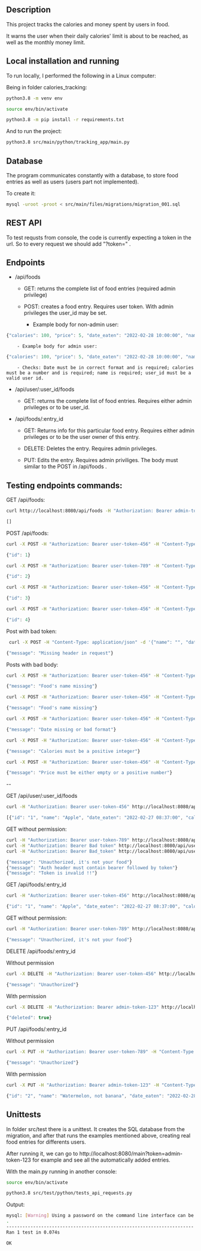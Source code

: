 ## Description

This project tracks the calories and money spent by users in food.

It warns the user when their daily calories' limit is about to be reached, as well as the monthly money limit.

## Local installation and running

To run locally, I performed the following in a Linux computer:

Being in folder calories_tracking:

```bash
python3.8 -m venv env

source env/bin/activate

python3.8 -m pip install -r requirements.txt

```

And to run the project:

```bash
python3.8 src/main/python/tracking_app/main.py
```

## Database

The program communicates constantly with a database, to store food entries as well as users (users part not implemented).

To create it:

```bash
mysql -uroot -proot < src/main/files/migrations/migration_001.sql
```

## REST API

To test requsts from console, the code is currently expecting a token in the url. So to every request we should add "?token=<TOKEN>" .

## Endpoints

- /api/foods

	- GET: returns the complete list of food entries (required admin privilege)

	- POST: creates a food entry. Requires user token. With admin privileges the user_id may be set.

		- Example body for non-admin user:

```javascript
{"calories": 100, "price": 5, "date_eaten": "2022-02-28 10:00:00", "name": "Apple"}
```

		- Example body for admin user:

```javascript
{"calories": 100, "price": 5, "date_eaten": "2022-02-28 10:00:00", "name": "Apple", "user_id": 2}
```

		- Checks: Date must be in correct format and is required; calories must be a number and is required; name is required; user_id must be a valid user id.


- /api/user/:user_id/foods

	- GET: returns the complete list of food entries. Requires either admin privileges or to be user_id.

- /api/foods/:entry_id

	- GET: Returns info for this particular food entry. Requires either admin privileges or to be the user owner of this entry.

	- DELETE: Deletes the entry. Requires admin privileges.

	- PUT: Edits the entry. Requires admin priviliges. The body must similar to the POST in /api/foods .


## Testing endpoints commands:

GET /api/foods:

```bash
curl http://localhost:8080/api/foods -H "Authorization: Bearer admin-token-123"
```
```javascript
[]
```

POST /api/foods:

```bash
curl -X POST -H "Authorization: Bearer user-token-456" -H "Content-Type: application/json" -d '{"name": "Apple", "date_eaten":"2022-02-27 08:37:00", "calories": 50, "price": 1}' http://localhost:8080/api/foods

```
```javascript
{"id": 1}
```

```bash
curl -X POST -H "Authorization: Bearer user-token-789" -H "Content-Type: application/json" -d '{"name": "Banana", "date_eaten":"2022-02-25 10:00:00", "calories": 50, "price": 1}' http://localhost:8080/api/foods
```
```javascript
{"id": 2}
```

```bash
curl -X POST -H "Authorization: Bearer user-token-456" -H "Content-Type: application/json" -d '{"name": "Juice", "date_eaten":"2022-02-27 08:37:00", "calories": 50, "price": 1.3}' http://localhost:8080/api/foods
```
```javascript
{"id": 3}
```

```bash
curl -X POST -H "Authorization: Bearer user-token-456" -H "Content-Type: application/json" -d '{"name": "Juice", "date_eaten":"2022-02-27 08:37:00", "calories": 50}' http://localhost:8080/api/foods
```
```javascript
{"id": 4}
```

Post with bad token:
```bash
 curl -X POST -H "Content-Type: application/json" -d '{"name": "", "date_eaten":"2022-02-27 08:37:00", "calories": 50, "price": 1}' http://localhost:8080/api/foods?token=user-token-456
```
```javascript
{"message": "Missing header in request"}
```

Posts with bad body:
```bash
curl -X POST -H "Authorization: Bearer user-token-456" -H "Content-Type: application/json" -d '{"name": "", "date_eaten":"2022-02-27 08:37:00", "calories": 50, "price": 1}' http://localhost:8080/api/foods
```
```javascript
{"message": "Food's name missing"}
```

```bash
curl -X POST -H "Authorization: Bearer user-token-456" -H "Content-Type: application/json" -d '{"price": 1}' http://localhost:8080/api/foods
```
```javascript
{"message": "Food's name missing"}
```

```bash
curl -X POST -H "Authorization: Bearer user-token-456" -H "Content-Type: application/json" -d '{"name": "Juice", "date_eaten":"2022-27-02 08:37:00", "calories": 50, "price": 1}' http://localhost:8080/api/foods
```
```javascript
{"message": "Date missing or bad format"}
```


```bash
curl -X POST -H "Authorization: Bearer user-token-456" -H "Content-Type: application/json" -d '{"name": "Juice", "date_eaten":"2022-02-27 08:37:00", "calories": "calories", "price": 1}' http://localhost:8080/api/foods
```
```javascript
{"message": "Calories must be a positive integer"}
```


```bash 
curl -X POST -H "Authorization: Bearer user-token-456" -H "Content-Type: application/json" -d '{"name": "Juice", "date_eaten":"2022-02-27 08:37:00", "calories": 50, "price": "price"}' http://localhost:8080/api/foods
```
```javascript
{"message": "Price must be either empty or a positive number"}
```


--

GET /api/user/:user_id/foods
```bash
curl -H "Authorization: Bearer user-token-456" http://localhost:8080/api/user/2/foods
```
```javascript
[{"id": "1", "name": "Apple", "date_eaten": "2022-02-27 08:37:00", "calories": "50", "price": "1.0", "user_id": "2"}, {"id": "3", "name": "Juice", "date_eaten": "2022-02-27 08:37:00", "calories": "50", "price": "1.3", "user_id": "2"}, {"id": "4", "name": "Juice", "date_eaten": "2022-02-27 08:37:00", "calories": "50", "price": "", "user_id": "2"}]
```


GET without permission:
```bash
curl -H "Authorization: Bearer user-token-789" http://localhost:8080/api/user/2/foods
curl -H "Authorization: Bearer Bad token" http://localhost:8080/api/user/2/foods
curl -H "Authorization: Bearer Bad_token" http://localhost:8080/api/user/2/foods
```
```javascript
{"message": "Unauthorized, it's not your food"}
{"message": "Auth header must contain bearer followed by token"}
{"message": "Token is invalid !!"}
```


GET /api/foods/:entry_id
```bash
curl -H "Authorization: Bearer user-token-456" http://localhost:8080/api/foods/1
```
```javascript
{"id": "1", "name": "Apple", "date_eaten": "2022-02-27 08:37:00", "calories": "50", "price": "1.0", "user_id": "2"}
```


GET without permission:
```bash
curl -H "Authorization: Bearer user-token-789" http://localhost:8080/api/foods/1
```
```javascript
{"message": "Unauthorized, it's not your food"}
```


DELETE /api/foods/:entry_id

Without permission
```bash
curl -X DELETE -H "Authorization: Bearer user-token-456" http://localhost:8080/api/foods/1
```
```javascript
{"message": "Unauthorized"}
```


With permission
```bash
curl -X DELETE -H "Authorization: Bearer admin-token-123" http://localhost:8080/api/foods/1
```
```javascript
{"deleted": true}
```



PUT /api/foods/:entry_id

Without permission
```bash
curl -X PUT -H "Authorization: Bearer user-token-789" -H "Content-Type: application/json" -d '{"name": "Watermelon, not banada", "date_eaten":"2022-02-28 08:37:00", "calories": 40, "price": 1' http://localhost:8080/api/foods/2
```
```javascript
{"message": "Unauthorized"}
```



With permission
```bash
curl -X PUT -H "Authorization: Bearer admin-token-123" -H "Content-Type: application/json" -d '{"name": "Watermelon, not banana", "date_eaten":"2022-02-28 08:37:00", "calories": 40, "price": 1}' http://localhost:8080/api/foods/2
```
```javascript
{"id": "2", "name": "Watermelon, not banana", "date_eaten": "2022-02-28 08:37:00", "calories": "40", "price": "1.0", "user_id": "3"}
```


## Unittests

In folder src/test there is a unittest. It creates the SQL database from the migration, and after that runs the examples mentioned above, creating real food entries for differents users.

After running it, we can go to http://localhost:8080/main?token=admin-token-123 for example and see all the automatically added entries.

With the main.py running in another console:

```bash
source env/bin/activate

python3.8 src/test/python/tests_api_requests.py 
```

Output:
```bash
mysql: [Warning] Using a password on the command line interface can be insecure.
.
----------------------------------------------------------------------
Ran 1 test in 0.074s

OK
```

